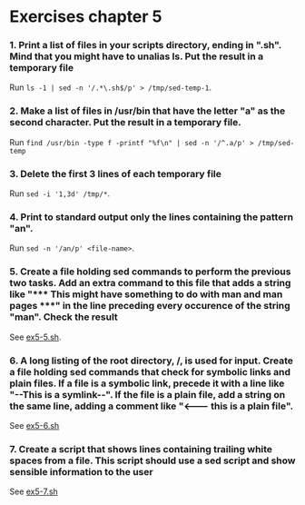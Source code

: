 # Exercises chapter 5
### 1. Print a list of files in your scripts directory, ending in ".sh". Mind that you might have to unalias ls. Put the result in a temporary file
Run `ls -1 | sed -n '/.*\.sh$/p' > /tmp/sed-temp-1`.

### 2. Make a list of files in /usr/bin that have the letter "a" as the second character. Put the result in a temporary file.
Run `find /usr/bin -type f -printf "%f\n" | sed -n '/^.a/p' > /tmp/sed-temp`

### 3. Delete the first 3 lines of each temporary file
Run `sed -i '1,3d' /tmp/*`.

### 4. Print to standard output only the lines containing the pattern "an".
Run `sed -n '/an/p' <file-name>`.

### 5. Create a file holding sed commands to perform the previous two tasks. Add an extra command to this file that adds a string like "*** This might have something to do with man and man pages ***" in the line preceding every occurence of the string "man". Check the result
See [ex5-5.sh](/shell-scripts/ex5-5.sh).

### 6. A long listing of the root directory, /, is used for input. Create a file holding sed commands that check for symbolic links and plain files. If a file is a symbolic link, precede it with a line like "--This is a symlink--". If the file is a plain file, add a string on the same line, adding a comment like "<--- this is a plain file".
See [ex5-6.sh](/shell-scripts/ex5-6.sh)

### 7. Create a script that shows lines containing trailing white spaces from a file. This script should use a sed script and show sensible information to the user
See [ex5-7.sh](/shell-scripts/ex5-7.sh)
